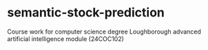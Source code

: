 # semantic-stock-prediction
Course work for computer science degree Loughborough advanced artificial intelligence module (24COC102)
